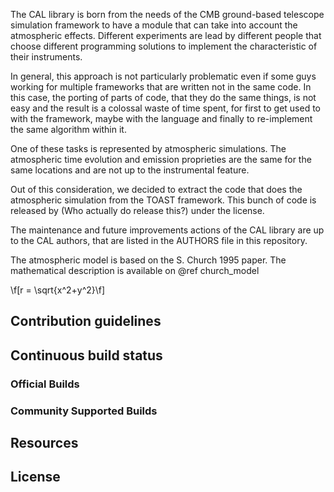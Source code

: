 The CAL library is born from the needs of the CMB ground-based telescope simulation framework to have a module that can take into account the atmospheric effects. Different experiments are lead by different people that choose different programming solutions to implement the characteristic of their instruments.

In general, this approach is not particularly problematic even if some guys working for multiple frameworks that are written not in the same code. In this case, the porting of parts of code, that they do the same things, is not easy and the result is a colossal waste of time spent, for first to get used to with the framework, maybe with the language and finally to re-implement the same algorithm within it.

One of these tasks is represented by atmospheric simulations. The atmospheric time evolution and emission proprieties are the same for the same locations and are not up to the instrumental feature.

Out of this consideration, we decided to extract the code that does the atmospheric simulation from the TOAST framework. This bunch of code is released by (Who actually do release this?) under the <LICENSE> license.

The maintenance and future improvements actions of the CAL library are up to the CAL authors, that are listed in the AUTHORS file in this repository.

The atmospheric model is based on the S. Church 1995 paper. The mathematical description is available on @ref church_model

\f[r = \sqrt{x^2+y^2}\f]

## Contribution guidelines

## Continuous build status

### Official Builds

### Community Supported Builds

## Resources

## License
